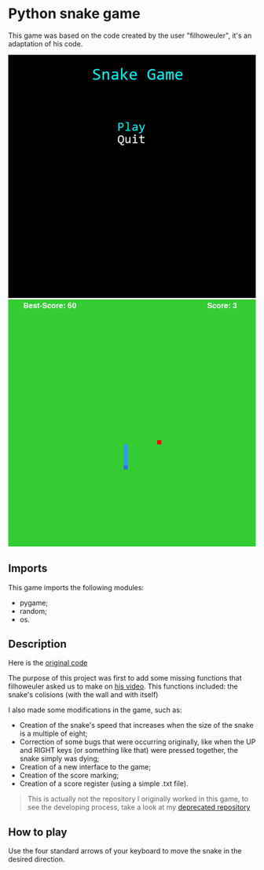 # Python snake game

This game was based on the code created by the user "filhoweuler", it's an adaptation of his code.

![Start Screen](read_me_imgs/start_screen.PNG)
![The game](read_me_imgs/the_game.PNG)

## Imports

This game imports the following modules:

* pygame;
* random;
* os.

## Description

Here is the [original code](https://github.com/GabrielEspanholSantos/Pygame-Snake)

The purpose of this project was first to add some missing functions that filhoweuler asked us to make on [his video](https://www.youtube.com/watch?v=H4TXHI9BRCQ). This functions included: the snake's colisions (with the wall and with itself)

I also made some modifications in the game, such as:

* Creation of the snake's speed that increases when the size of the snake is a multiple of eight;
* Correction of some bugs that were occurring originally, like when the UP and RIGHT keys (or something like that) were pressed together, the snake simply was dying;
* Creation of a new interface to the game;
* Creation of the score marking;
* Creation of a score register (using a simple .txt file).

> This is actually not the repository I originally worked in this game, to see the developing process, take a look at my [deprecated repository](https://github.com/GabrielEspanholSantos/hunter-sDungeon)


## How to play 

Use the four standard arrows of your keyboard to move the snake in the desired direction.
